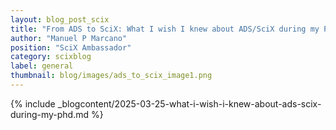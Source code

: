 ```yaml
---
layout: blog_post_scix
title: "From ADS to SciX: What I wish I knew about ADS/SciX during my Ph.D."
author: "Manuel P Marcano"
position: "SciX Ambassador"
category: scixblog
label: general
thumbnail: blog/images/ads_to_scix_image1.png
---
```


{% include _blogcontent/2025-03-25-what-i-wish-i-knew-about-ads-scix-during-my-phd.md %}
